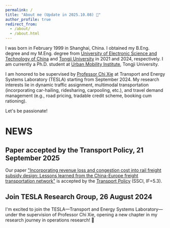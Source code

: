 ```yaml
---
permalink: /
title: "About me (Update in 2025.10.08) 👋"
author_profile: true
redirect_from: 
  - /about/
  - /about.html
---
```


I was born in February 1999 in Shanghai, China. I obtained my B.Eng. degree and my M.Eng. degree from [University of Electronic Science and Technology of China](https://www.uestc.edu.cn/) and [Tongji University](https://www.tongji.edu.cn/) in 2021 and 2024, respectively. I am currently a Ph.D. student at [Urban Mobility Institute](http://umi.tongji.edu.cn/), Tongji University.

I am honored to be supervised by [Professor Chi Xie](https://scholar.google.com/citations?hl=en&user=LQ3KKYQAAAAJ&view_op=list_works&sortby=pubdate) at Transport and Energy Systems Laboratory (TESLA) starting from September 2024. My research interests lie in dynamic traffic assignment, multimodal transportation (incorporating car-hailing, ridesharing, carpooling, etc.), and travel demand management (e.g., road pricing, tradable credit scheme, booking cum rationing).

Let's be passionate!

# NEWS
## Paper accepted by the Transport Policy, 21 September 2025

Our paper ["Incorporating revenue loss and congestion cost into rail freight subsidy design: Lessons learned from the China-Europe freight transportation network"](https://doi.org/10.1016/j.tranpol.2025.103819) is accepted by the [Transport Policy](https://www.sciencedirect.com/journal/transport-policy) (SSCI, IF=5.3).


## Join TESLA Research Group, 26 August 2024
I'm excited to join the TESLA—Transport and Energy Systems Laboratory—under the supervision of Professor Chi Xie, opening a new chapter in my research journey in operations research! 🚀
